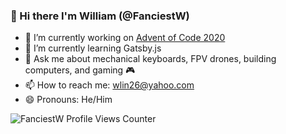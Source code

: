 ### :wave: Hi there I'm William (@FanciestW)
- 🔭 I’m currently working on [Advent of Code 2020](https://adventofcode.com/)
- 🌱 I’m currently learning Gatsby.js
- 💬 Ask me about mechanical keyboards, FPV drones, building computers, and gaming :video_game:
- 📫 How to reach me: [wlin26@yahoo.com](mailto:wlin26@yahoo.com)
- 😄 Pronouns: He/Him
<img src="https://komarev.com/ghpvc/?username=FanciestW" alt="FanciestW Profile Views Counter" />
<!--
**FanciestW/FanciestW** is a ✨ _special_ ✨ repository because its `README.md` (this file) appears on your GitHub profile.

Here are some ideas to get you started:

- 🔭 I’m currently working on ...
- 🌱 I’m currently learning ...
- 👯 I’m looking to collaborate on ...
- 🤔 I’m looking for help with ...
- 💬 Ask me about ...
- 📫 How to reach me: ...
- 😄 Pronouns: ...
- ⚡ Fun fact: ...
-->
